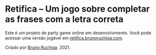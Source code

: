 # Retifica – Um jogo sobre **completar as frases** com a letra correta

Este é um projeto de party game online em desenvolvimento. Você pode acessar uma versão jogável em [retifica.brunoruchiga.com](http://retifica.brunoruchiga.com).

Criado por [Bruno Ruchiga](http://brunoruchiga.com). 2021.
